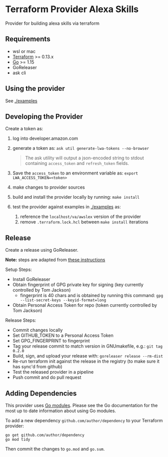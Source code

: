 # Terraform Provider Alexa Skills

Provider for building alexa skills via terraform

## Requirements

- wsl or mac
-	[Terraform](https://www.terraform.io/downloads.html) >= 0.13.x
-	[Go](https://golang.org/doc/install) >= 1.15
- GoReleaser
- ask cli

## Using the provider

See [./examples](./examples)

## Developing the Provider

Create a token as:

1. log into developer.amazon.com
2. generate a token as:
   `ask util generate-lwa-tokens --no-browser`

    > The ask utility will output a json-encoded string to stdout containing `access_token` and `refresh_token` fields.

3. Save the `access_token` to an environment variable as:
    `export LWA_ACCESS_TOKEN=<token>`
4. make changes to provider sources
5. build and install the provider locally by running:
   `make install`
6. test the provider against examples in [./examples](./examples) as:
   1. reference the `localhost/va/awslex` version of the provider
   2. remove `.terraform.lock.hcl` between `make install` iterations

## Release

Create a release using GoReleaser. 

**Note:** steps are adapted from [these instructions](https://www.terraform.io/docs/registry/providers/publishing.html#using-goreleaser-locally)

Setup Steps:
* Install GoReleaser
* Obtain fingerprint of GPG private key for signing (key currently controlled by Tom Jackson)
  * fingerprint is 40 chars and is obtained by running this command:
    `gpg --list-secret-keys --keyid-format=long`
* Obtain Personal Access Token for repo (token currently controlled by Tom Jackson)

Release Steps:
* Commit changes locally
* Set GITHUB_TOKEN to a Personal Access Token
* Set GPG_FINGERPRINT to fingerprint
* Tag your release commit to match version in GNUmakefile, e.g.:
  `git tag 0.2.0`
* Build, sign, and upload your release with:
  `goreleaser release --rm-dist`
* Re-run terraform init against the release in the registry (to make sure it has sync'd from github)
* Test the released provider in a pipeline
* Push commit and do pull request

## Adding Dependencies

This provider uses [Go modules](https://github.com/golang/go/wiki/Modules).
Please see the Go documentation for the most up to date information about using Go modules.

To add a new dependency `github.com/author/dependency` to your Terraform provider:

```
go get github.com/author/dependency
go mod tidy
```

Then commit the changes to `go.mod` and `go.sum`.